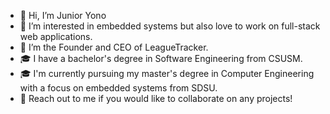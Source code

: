 - 👋 Hi, I’m Junior Yono
- 👀 I’m interested in embedded systems but also love to work on full-stack web applications.
- 🌱 I’m the Founder and CEO of LeagueTracker.
- 🎓 I have a bachelor's degree in Software Engineering from CSUSM.
- 🎓 I'm currently pursuing my master's degree in Computer Engineering with a focus on embedded systems from SDSU. 
- 💞️ Reach out to me if you would like to collaborate on any projects!
